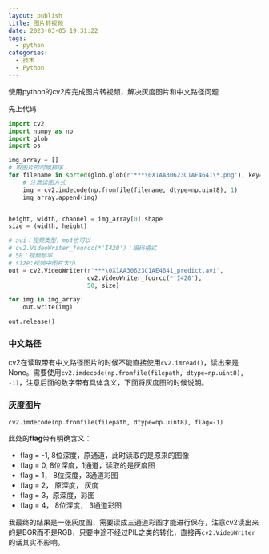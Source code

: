 ```yaml
---
layout: publish
title: 图片转视频
date: 2023-03-05 19:31:22
tags:
  - python
categories:
  - 技术
  - Python
---
```


使用python的cv2库完成图片转视频，解决灰度图片和中文路径问题

<!--more-->

先上代码

```python img2video.py
import cv2
import numpy as np
import glob
import os

img_array = []
# 取图片的时候排序
for filename in sorted(glob.glob(r'***\0X1AA30623C1AE4641\*.png'), key=lambda x: int(x.split('.')[0].split('_')[-1])):
	# 注意读图方式
    img = cv2.imdecode(np.fromfile(filename, dtype=np.uint8), 1)
    img_array.append(img)


height, width, channel = img_array[0].shape
size = (width, height)

# avi：视频类型，mp4也可以
# cv2.VideoWriter_fourcc(*'I420')：编码格式
# 50：视频帧率
# size:视频中图片大小
out = cv2.VideoWriter(r'***\0X1AA30623C1AE4641_predict.avi',
                      cv2.VideoWriter_fourcc(*'I420'),
                      50, size)

for img in img_array:
    out.write(img)

out.release()
```

### 中文路径

cv2在读取带有中文路径图片的时候不能直接使用`cv2.imread()`，读出来是None。需要使用`cv2.imdecode(np.fromfile(filepath, dtype=np.uint8), -1)`，注意后面的数字带有具体含义，下面将灰度图的时候说明。

### 灰度图片

`cv2.imdecode(np.fromfile(filepath, dtype=np.uint8), flag=-1)`

此处的**flag**带有明确含义：

- flag = -1, 8位深度，原通道，此时读取的是原来的图像
- flag = 0, 8位深度，1通道，读取的是灰度图
- flag = 1， 8位深度，3通道彩图
- flag = 2， 原深度， 灰度
- flag = 3，原深度，彩图
- flag = 4， 8位深度， 3通道彩图

我最终的结果是一张灰度图，需要读成三通道彩图才能进行保存，注意cv2读出来的是BGR而不是RGB，只要中途不经过PIL之类的转化，直接再`cv2.VideoWriter`的话其实不影响。
